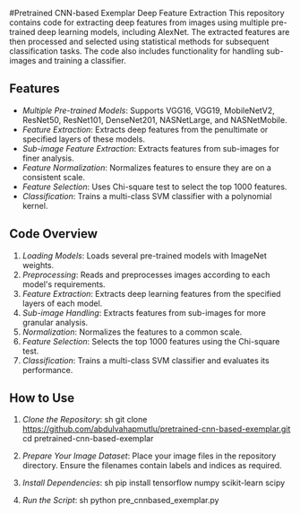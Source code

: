 #Pretrained CNN-based Exemplar Deep Feature Extraction
This repository contains code for extracting deep features from images using multiple pre-trained deep learning models, including AlexNet. The extracted features are then processed and selected using statistical methods for subsequent classification tasks. The code also includes functionality for handling sub-images and training a classifier.

## Features

- *Multiple Pre-trained Models*: Supports VGG16, VGG19, MobileNetV2, ResNet50, ResNet101, DenseNet201, NASNetLarge, and NASNetMobile.
- *Feature Extraction*: Extracts deep features from the penultimate or specified layers of these models.
- *Sub-image Feature Extraction*: Extracts features from sub-images for finer analysis.
- *Feature Normalization*: Normalizes features to ensure they are on a consistent scale.
- *Feature Selection*: Uses Chi-square test to select the top 1000 features.
- *Classification*: Trains a multi-class SVM classifier with a polynomial kernel.

## Code Overview

1. *Loading Models*: Loads several pre-trained models with ImageNet weights.
2. *Preprocessing*: Reads and preprocesses images according to each model's requirements.
3. *Feature Extraction*: Extracts deep learning features from the specified layers of each model.
4. *Sub-image Handling*: Extracts features from sub-images for more granular analysis.
5. *Normalization*: Normalizes the features to a common scale.
6. *Feature Selection*: Selects the top 1000 features using the Chi-square test.
7. *Classification*: Trains a multi-class SVM classifier and evaluates its performance.

## How to Use

1. *Clone the Repository*:
   sh
   git clone https://github.com/abdulvahapmutlu/pretrained-cnn-based-exemplar.git
   cd pretrained-cnn-based-exemplar
   

2. *Prepare Your Image Dataset*: Place your image files in the repository directory. Ensure the filenames contain labels and indices as required.

3. *Install Dependencies*:
   sh
   pip install tensorflow numpy scikit-learn scipy
   

4. *Run the Script*:
   sh
   python pre_cnnbased_exemplar.py

